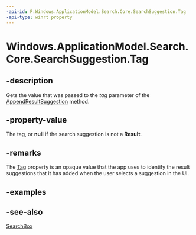 ----api-id: P:Windows.ApplicationModel.Search.Core.SearchSuggestion.Tag
-api-type: winrt property
---<!-- Property syntaxpublic string Tag { get; }--># Windows.ApplicationModel.Search.Core.SearchSuggestion.Tag## -descriptionGets the value that was passed to the *tag* parameter of the [AppendResultSuggestion](../windows.applicationmodel.search/searchsuggestioncollection_appendresultsuggestion.md) method.## -property-valueThe tag, or **null** if the search suggestion is not a **Result**.## -remarksThe [Tag](searchsuggestion_tag.md) property is an opaque value that the app uses to identify the result suggestions that it has added when the user selects a suggestion in the UI.## -examples## -see-also[SearchBox](../windows.ui.xaml.controls/searchbox.md)